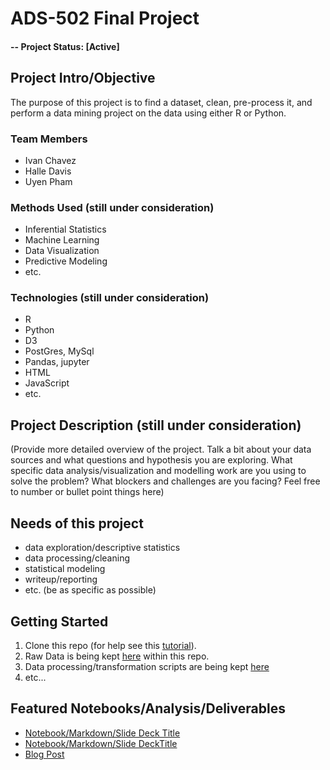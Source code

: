 # ADS-502 Final Project

#### -- Project Status: [Active]

## Project Intro/Objective
The purpose of this project is to find a dataset, clean, pre-process it, and perform a data mining project on the data using either R or Python.

### Team Members
* Ivan Chavez
* Halle Davis
* Uyen Pham


### Methods Used (still under consideration)
* Inferential Statistics
* Machine Learning
* Data Visualization
* Predictive Modeling
* etc.

### Technologies (still under consideration)
* R 
* Python
* D3
* PostGres, MySql
* Pandas, jupyter
* HTML
* JavaScript
* etc. 

## Project Description (still under consideration)
(Provide more detailed overview of the project.  Talk a bit about your data sources and what questions and hypothesis you are exploring. What specific data analysis/visualization and modelling work are you using to solve the problem? What blockers and challenges are you facing?  Feel free to number or bullet point things here)

## Needs of this project 

- data exploration/descriptive statistics
- data processing/cleaning
- statistical modeling
- writeup/reporting
- etc. (be as specific as possible)

## Getting Started

1. Clone this repo (for help see this [tutorial](https://help.github.com/articles/cloning-a-repository/)).
2. Raw Data is being kept [here](data) within this repo.
3. Data processing/transformation scripts are being kept [here](notebooks)
4. etc...



## Featured Notebooks/Analysis/Deliverables
* [Notebook/Markdown/Slide Deck Title](link)
* [Notebook/Markdown/Slide DeckTitle](link)
* [Blog Post](link)


